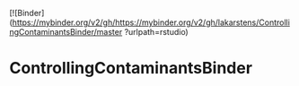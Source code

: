 [![Binder](https://mybinder.org/v2/gh/https://mybinder.org/v2/gh/lakarstens/ControllingContaminantsBinder/master
?urlpath=rstudio)
# ControllingContaminantsBinder
